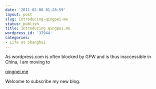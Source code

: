 ```yaml
---
date: '2011-02-08 01:28:59'
layout: post
slug: introducing-qingpei-me
status: publish
title: Introducing qingpei.me
wordpress_id: '37944'
categories:
- Life at Shanghai
---
```


As wordpress.com is often blocked by GFW and is thus inaccessible in China, I am moving to

[qingpei.me](http://qingpei.me/wordpress)

Welcome to subscribe my new blog.
